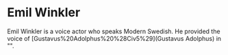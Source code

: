# Emil Winkler

Emil Winkler is a voice actor who speaks Modern Swedish. He provided the voice of [Gustavus%20Adolphus%20%28Civ5%29](Gustavus Adolphus) in "".